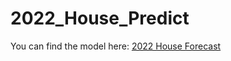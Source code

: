 # 2022_House_Predict

You can find the model here: [2022 House Forecast](https://scottonestak.github.io/Projects/2022_House_Forecast/2022_House_Forecast.html)
